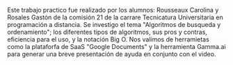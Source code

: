 Este trabajo practico fue realizado por los alumnos: Rousseaux Carolina y Rosales Gastón de la comisión 21 de la carrare Tecnicatura Universitaria en programación a distancia.
Se investigo el tema "Algoritmos de busqueda y ordenamiento"; los diferentes tipos de algoritmos, sus pros y contras, eficiencia para el uso, y la notación Big O. 
Nos valimos de herramietas como la plataforfa de SaaS "Google Documents" y la herramienta Gamma.ai para generar una breve presentación de ayuda en conjunto con el video. 
